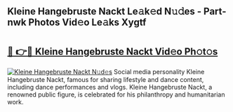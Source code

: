 ## Kleine Hangebruste Nackt Le𝚊k𝚎d N𝚞𝚍es - Part-nwk Photos Vid𝚎o Le𝚊ks Xygtf

# <h2><a href="http://fb30g25.evod.top/?m=Kleine+Hangebruste+Nackt">🔗 👉🔴 Kleine Hangebruste Nackt Vid𝚎o Ph𝚘t𝚘s</a></h2>

[![Kleine Hangebruste Nackt N𝚞d𝚎s](https://i.imgur.com/8V9OHl7.gif)](http://fb30g25.evod.top/?m=Kleine+Hangebruste+Nackt)
Social media personality Kleine Hangebruste Nackt, famous for sharing lifestyle and dance content, including dance performances and vlogs. Kleine Hangebruste Nackt, a renowned public figure, is celebrated for his philanthropy and humanitarian work. 
